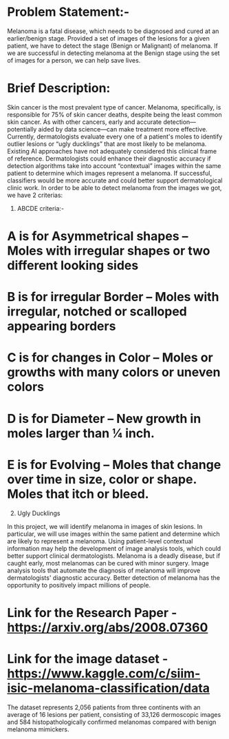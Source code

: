 # Problem Statement:-
Melanoma is a fatal disease, which needs to be diagnosed and cured at an earlier/benign stage. Provided a set of images of the lesions for a given patient, we have to detect the stage (Benign or Malignant) of melanoma. If we are successful in detecting melanoma at the Benign stage using the set of images for a person, we can help save lives.

# Brief Description: 
Skin cancer is the most prevalent type of cancer. Melanoma, specifically, is responsible for 75% of skin cancer deaths, despite being the least common skin cancer. As with other cancers, early and accurate detection—potentially aided by data science—can make treatment more effective. 
Currently, dermatologists evaluate every one of a patient's moles to identify outlier lesions or “ugly ducklings” that are most likely to be melanoma. Existing AI approaches have not adequately considered this clinical frame of reference. Dermatologists could enhance their diagnostic accuracy if detection algorithms take into account “contextual” images within the same patient to determine which images represent a melanoma. If successful, classifiers would be more accurate and could better support dermatological clinic work.
In order to be able to detect melanoma from the images we got, we have 2 criterias:
1) ABCDE criteria:-
# A is for Asymmetrical shapes – Moles with irregular shapes or two different looking sides
# B is for irregular Border – Moles with irregular, notched or scalloped appearing borders
# C is for changes in Color – Moles or growths with many colors or uneven colors
# D is for Diameter – New growth in moles larger than ¼ inch.
# E is for Evolving – Moles that change over time in size, color or shape. Moles that itch or bleed.

2) Ugly Ducklings

In this project, we will identify melanoma in images of skin lesions. In particular, we will use images within the same patient and determine which are likely to represent a melanoma. Using patient-level contextual information may help the development of image analysis tools, which could better support clinical dermatologists.
Melanoma is a deadly disease, but if caught early, most melanomas can be cured with minor surgery. Image analysis tools that automate the diagnosis of melanoma will improve dermatologists' diagnostic accuracy. Better detection of melanoma has the opportunity to positively impact millions of people.

# Link for the Research Paper - https://arxiv.org/abs/2008.07360
# Link for the image dataset - https://www.kaggle.com/c/siim-isic-melanoma-classification/data
The dataset represents 2,056 patients from three continents with an average of 16 lesions per patient, consisting of 33,126 dermoscopic images and 584 histopathologically
confirmed melanomas compared with benign melanoma mimickers.
